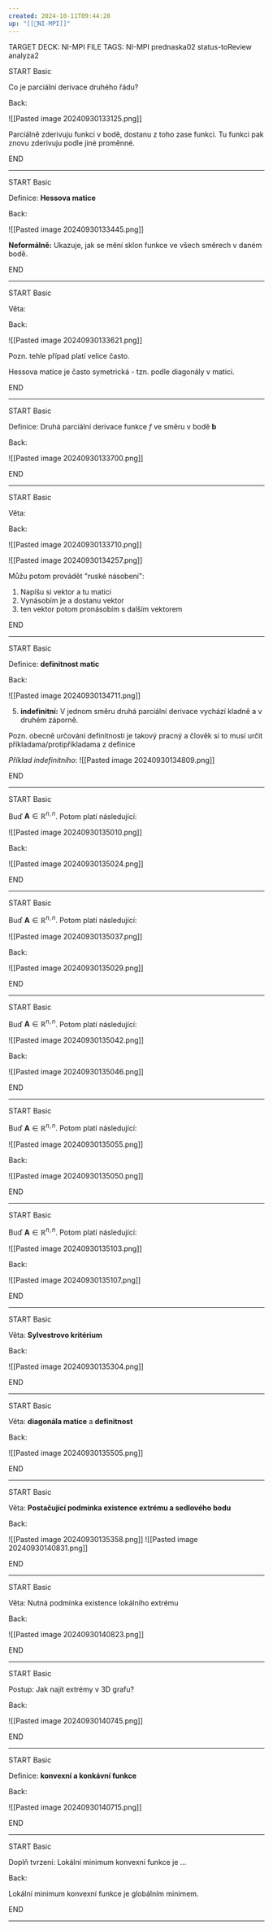 ```yaml
---
created: 2024-10-11T09:44:28
up: "[[📖NI-MPI]]"
---
```


TARGET DECK: NI-MPI
FILE TAGS: NI-MPI prednaska02 status-toReview analyza2

START
Basic

Co je parciální derivace druhého řádu?

Back:

![[Pasted image 20240930133125.png]]

<!-- InformallySaidStart -->
Parciálně zderivuju funkci v bodě, dostanu z toho zase funkci. Tu funkci pak znovu zderivuju podle jiné proměnné.
<!-- InformallySaidEnd -->
<!--ID: 1728921214784-->
END

---


START
Basic

Definice: **Hessova matice**

Back:

![[Pasted image 20240930133445.png]]

**Neformálně:**
Ukazuje, jak se mění sklon funkce ve všech směrech v daném bodě.
<!--ID: 1728921214787-->
END

---


START
Basic

Věta: 

Back:

![[Pasted image 20240930133621.png]]

Pozn. tehle případ platí velice často.

Hessova matice je často symetrická - tzn. podle diagonály v matici.
<!--ID: 1728921214789-->
END

---


START
Basic

Definice: Druhá parciální derivace funkce $f$ ve směru v bodě $\textbf{b}$

Back:

![[Pasted image 20240930133700.png]]
<!--ID: 1728921214792-->
END

---


START
Basic

Věta: 

Back:

![[Pasted image 20240930133710.png]]

![[Pasted image 20240930134257.png]]

Můžu potom provádět "ruské násobení":
1. Napíšu si vektor a tu matici
2. Vynásobím je a dostanu vektor
3. ten vektor potom pronásobím s dalším vektorem

END

---


START
Basic

Definice: **definitnost matic**

Back:

![[Pasted image 20240930134711.png]]

5. **indefinitní:** V jednom směru druhá parciální derivace vychází kladně a v druhém záporně.

Pozn. obecně určování definitnosti je takový pracný a člověk si to musí určit příkladama/protipříkladama z definice

_Příklad indefinitního_:
![[Pasted image 20240930134809.png]]
<!--ID: 1728921214796-->
END

---


START
Basic

Buď $\textbf{A} \in \mathbb{R}^{n,n}$. Potom platí následující:

![[Pasted image 20240930135010.png]]

Back:

![[Pasted image 20240930135024.png]]
<!--ID: 1728921214799-->
END

---

START
Basic

Buď $\textbf{A} \in \mathbb{R}^{n,n}$. Potom platí následující:

![[Pasted image 20240930135037.png]]

Back:

![[Pasted image 20240930135029.png]]
<!--ID: 1728921214801-->
END

---

START
Basic

Buď $\textbf{A} \in \mathbb{R}^{n,n}$. Potom platí následující:

![[Pasted image 20240930135042.png]]

Back:

![[Pasted image 20240930135046.png]]
<!--ID: 1728921214804-->
END

---

START
Basic

Buď $\textbf{A} \in \mathbb{R}^{n,n}$. Potom platí následující:

![[Pasted image 20240930135055.png]]

Back:

![[Pasted image 20240930135050.png]]
<!--ID: 1728921214807-->
END

---

START
Basic

Buď $\textbf{A} \in \mathbb{R}^{n,n}$. Potom platí následující:

![[Pasted image 20240930135103.png]]

Back:

![[Pasted image 20240930135107.png]]
<!--ID: 1728921214809-->
END

---


START
Basic

Věta: **Sylvestrovo kritérium**

Back:

![[Pasted image 20240930135304.png]]
<!--ID: 1728921214813-->
END

---


START
Basic

Věta: **diagonála matice** a **definitnost**

Back:

![[Pasted image 20240930135505.png]]
<!--ID: 1728921214815-->
END

---


START
Basic

Věta: **Postačující podmínka existence extrému a sedlového bodu**

Back:

![[Pasted image 20240930135358.png]]
![[Pasted image 20240930140831.png]]
<!--ID: 1728921214818-->
END

---


START
Basic

Věta: Nutná podmínka existence lokálního extrému

Back:

![[Pasted image 20240930140823.png]]
<!--ID: 1728921214821-->
END

---


START
Basic

Postup: Jak najít extrémy v 3D grafu?

Back:

![[Pasted image 20240930140745.png]]
<!--ID: 1728921214824-->
END

---


START
Basic

Definice: **konvexní a konkávní funkce**

Back:

![[Pasted image 20240930140715.png]]
<!--ID: 1728921214826-->
END

---


START
Basic

Doplň tvrzení: Lokální minimum konvexní funkce je $\dots$

Back:

Lokální minimum konvexní funkce je globálním minimem.
<!--ID: 1728921214829-->
END

---


